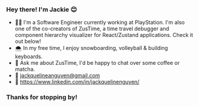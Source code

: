 ### Hey there! I'm Jackie 😊

- 👩‍💻 I'm a Software Engineer currently working at PlayStation. I'm also one of the co-creators of ZusTime, a time travel debugger and component hierarchy visualizer for React/Zustand applications. Check it out below!
- 🌨 In my free time, I enjoy snowboarding, volleyball & building keyboards. 
- 🌱 Ask me about ZusTime, I'd be happy to chat over some coffee or matcha.
- 📩 jackquelineanguyen@gmail.com
- 🌟 https://www.linkedin.com/in/jackquelinenguyen/

### Thanks for stopping by! 


<!--
**jackquelinenguyen/jackquelinenguyen** is a ✨ _special_ ✨ repository because its `README.md` (this file) appears on your GitHub profile.

Here are some ideas to get you started:

- 🔭 I’m currently working on ...
- 🌱 I’m currently learning ...
- 👯 I’m looking to collaborate on ...
- 🤔 I’m looking for help with ...
- 💬 Ask me about ...
- 📫 How to reach me: ...
- 😄 Pronouns: ...
- ⚡ Fun fact: ...
-->
